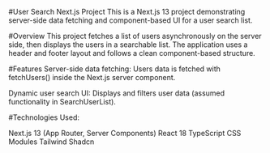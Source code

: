 #User Search Next.js Project
This is a Next.js 13 project demonstrating server-side data fetching and component-based UI for a user search list.

#Overview
This project fetches a list of users asynchronously on the server side, then displays the users in a searchable list. The application uses a header and footer layout and follows a clean component-based structure.

#Features
Server-side data fetching: Users data is fetched with fetchUsers() inside the Next.js server component.

Dynamic user search UI: Displays and filters user data (assumed functionality in SearchUserList).

#Technologies Used:

Next.js 13 (App Router, Server Components)
React 18
TypeScript
CSS Modules
Tailwind
Shadcn
